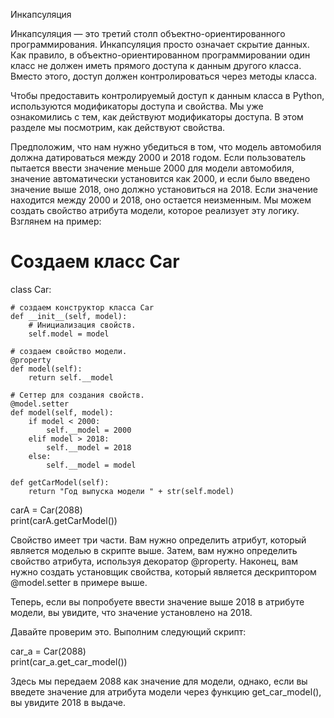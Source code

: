 Инкапсуляция

Инкапсуляция — это третий столп объектно-ориентированного программирования. Инкапсуляция просто означает скрытие данных.
Как правило, в объектно-ориентированном программировании один класс не должен иметь прямого доступа к данным другого
класса. Вместо этого, доступ должен контролироваться через методы класса.

Чтобы предоставить контролируемый доступ к данным класса в Python, используются модификаторы доступа и свойства. Мы уже
ознакомились с тем, как действуют модификаторы доступа. В этом разделе мы посмотрим, как действуют свойства.

Предположим, что нам нужно убедиться в том, что модель автомобиля должна датироваться между 2000 и 2018 годом. Если 
пользователь пытается ввести значение меньше 2000 для модели автомобиля, значение автоматически установится как 2000, и
если было введено значение выше 2018, оно должно установиться на 2018. Если значение находится между 2000 и 2018, оно
остается неизменным. Мы можем создать свойство атрибута модели, которое реализует эту логику. Взглянем на пример:

# Создаем класс Car
class Car:
 
    # создаем конструктор класса Car
    def __init__(self, model):
        # Инициализация свойств.
        self.model = model
 
    # создаем свойство модели.
    @property
    def model(self):
        return self.__model
 
    # Сеттер для создания свойств.
    @model.setter
    def model(self, model):
        if model < 2000:
            self.__model = 2000
        elif model > 2018:
            self.__model = 2018
        else:
            self.__model = model
 
    def getCarModel(self):
        return "Год выпуска модели " + str(self.model)
 
carA = Car(2088)  
print(carA.getCarModel())

Свойство имеет три части. Вам нужно определить атрибут, который является моделью в скрипте выше. Затем, вам нужно
определить свойство атрибута, используя декоратор @property. Наконец, вам нужно создать установщик свойства, который
является дескриптором @model.setter в примере выше.

Теперь, если вы попробуете ввести значение выше 2018 в атрибуте модели, вы увидите, что значение установлено на 2018.

Давайте проверим это. Выполним следующий скрипт:

car_a = Car(2088)  
print(car_a.get_car_model())

Здесь мы передаем 2088 как значение для модели, однако, если вы введете значение для атрибута модели через функцию
get_car_model(), вы увидите 2018 в выдаче.
